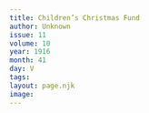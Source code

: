 ```yaml
---
title: Children’s Christmas Fund
author: Unknown
issue: 11
volume: 10
year: 1916
month: 41
day: V
tags:
layout: page.njk
image:
---
```

